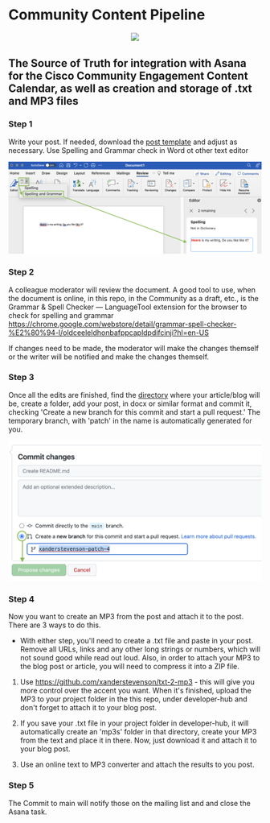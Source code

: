 # Community Content Pipeline

<center><img src="https://github.com/xanderstevenson/community-content-pipeline/blob/main/media/community-content-pipeline-black.png?raw=true" width=200) /></center>

## The Source of Truth for integration with Asana for the Cisco Community Engagement Content Calendar, as well as creation and storage of .txt and MP3 files


### Step 1


Write your post. If needed, download the [post template](https://github.com/xanderstevenson/community-content-pipeline/blob/main/community-post-template.docx) and adjust as necessary. Use Spelling and Grammar check in Word ot other text editor

<img src="https://github.com/xanderstevenson/community-content-pipeline/blob/main/media/Word-Check.png?raw=true" width=800) />


### Step 2

A colleague moderator will review the document. A good tool to use, when the document is online, in this repo, in the Community as a draft, etc., is the Grammar & Spell Checker — LanguageTool extension for the browser to check for spelling and grammar
https://chrome.google.com/webstore/detail/grammar-spell-checker-%E2%80%94-l/oldceeleldhonbafppcapldpdifcinji?hl=en-US

If changes need to be made, the moderator will make the changes themself or the writer will be notified and make the changes themself. 


### Step 3


Once all the edits are finished, find the [directory](https://github.com/xanderstevenson/community-content-pipeline/tree/main/developer-hub) where your article/blog will be, create a folder, add your post, in docx or similar format and commit it, checking 'Create a new branch for this commit and start a pull request.' The temporary branch, with 'patch' in the name is automatically generated for you.


<img src="https://github.com/xanderstevenson/community-content-pipeline/blob/main/media/Commit.png?raw=true" width=600) />


### Step 4

Now you want to create an MP3 from the post and attach it to the post. There are 3 ways to do this.

* With either step, you'll need to create a .txt file and paste in your post. Remove all URLs, links and any other long strings or numbers, which will not sound good while read out loud. Also, in order to attach your MP3 to the blog post or article, you will need to compress it into a ZIP file.


1. Use https://github.com/xanderstevenson/txt-2-mp3 - this will give you more control over the accent you want. When it's finished, upload the MP3 to your project folder in the this repo, under developer-hub and don't forget to attach it to your blog post.

2. If you save your .txt file in your project folder in developer-hub, it will automatically create an 'mp3s' folder in that directory, create your MP3 from the text and place it in there. Now, just download it and attach it to your blog post.

3. Use an online text to MP3 converter and attach the results to you post.



### Step 5

The Commit to main will notify those on the mailing list and and close the Asana task.




